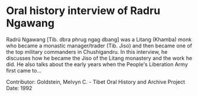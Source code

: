 # Oral history interview of Radru Ngawang


Radrü Ngawang [Tib. dbra phrug ngag dbang] was a Litang (Khamba) monk who became a monastic manager/trader (Tib. Jiso) and then became one of the top military commanders in Chushigandru. In this interview, he discusses how he became the Jiso of the Litang monastery and the work he did. He also talks about the early years when the People's Liberation Army first came to...


Contributor:
                        Goldstein, Melvyn C. - Tibet Oral History and Archive Project  
Date:
1992  
